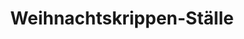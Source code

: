 ---
title: "Weihnachtskrippen-Ställe"
url: /ostheim-v-d-rhoen/weihnachtskrippen-staelle/
shop: Baumarkt
---